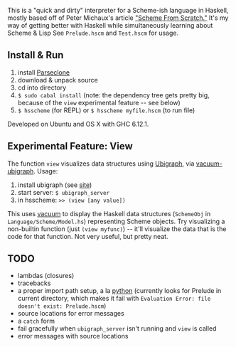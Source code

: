 This is a "quick and dirty" interpreter for a Scheme-ish language in Haskell, mostly based off of Peter Michaux's article ["Scheme From Scratch."](http://michaux.ca/articles/scheme-from-scratch-introduction) It's my way of getting better with Haskell while simultaneously learning about Scheme & Lisp See `Prelude.hscm` and `Test.hscm` for usage.

## Install & Run ##

1. install [Parseclone](http://github.com/bonasaurus1/Parseclone)
2. download & unpack source
3. cd into directory
4. `$ sudo cabal install` (note: the dependency tree gets pretty big, because of the `view` experimental feature -- see below)
5. `$ hsscheme` (for REPL) or `$ hsscheme myfile.hscm` (to run file)

Developed on Ubuntu and OS X with GHC 6.12.1.

## Experimental Feature: View ##

The function `view` visualizes data structures using [Ubigraph](http://ubietylab.net/ubigraph/index.html), via [vacuum-ubigraph](http://hackage.haskell.org/package/vacuum-ubigraph). Usage:

1. install ubigraph (see [site](http://ubietylab.net/ubigraph/index.html))
2. start server: `$ ubigraph_server`
3. in hsscheme: `>> (view [any value])`

This uses [vacuum](http://hackage.haskell.org/package/vacuum-1.0.0) to display the Haskell data structures (`SchemeObj` in `Language/Scheme/Model.hs`) representing Scheme objects. Try visualizing a non-builtin function (just `(view myfunc)`) -- it'll visualize the data that is the code for that function. Not very useful, but pretty neat.

## TODO ##

* lambdas (closures)
* tracebacks
* a proper import path setup, a la [python](http://docs.python.org/tutorial/modules.html#the-module-search-path) (currently looks for Prelude in current directory, which makes it fail with `Evaluation Error: file doesn't exist: Prelude.hscm`)
* source locations for error messages
* a `catch` form
* fail gracefully when `ubigraph_server` isn't running and `view` is called
* error messages with source locations
